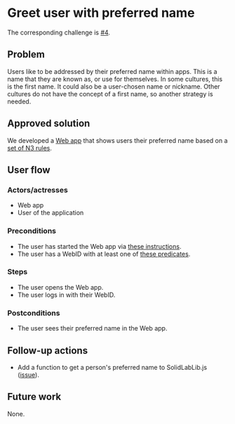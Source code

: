 # Greet user with preferred name

The corresponding challenge is [#4](https://github.com/SolidLabResearch/Challenges/issues/4).

## Problem

Users like to be addressed by their preferred name within apps.
This is a name that they are known as, or use for themselves. 
In some cultures, this is the first name.
It could also be a user-chosen name or nickname.
Other cultures do not have the concept of a first name, so another strategy is needed.

## Approved solution

We developed a [Web app](https://github.com/SolidLabResearch/SolidLoginGreeter) that
shows users their preferred name based on 
a [set of N3 rules](https://github.com/SolidLabResearch/SolidLoginGreeter/blob/main/public/PreferencePredicates.n3).

## User flow

### Actors/actresses

- Web app
- User of the application

### Preconditions

- The user has started the Web app via [these instructions](https://github.com/SolidLabResearch/SolidLoginGreeter#solidwelcomelogin).
- The user has a WebID with at least one of [these predicates](https://github.com/SolidLabResearch/SolidLoginGreeter/blob/main/public/PreferencePredicates.n3#L9-L12).

### Steps

- The user opens the Web app.
- The user logs in with their WebID.

### Postconditions

- The user sees their preferred name in the Web app.

## Follow-up actions

- Add a function to get a person's preferred name to SolidLabLib.js ([issue](https://github.com/SolidLabResearch/SolidLabLib.js/issues/4)).

## Future work
None.